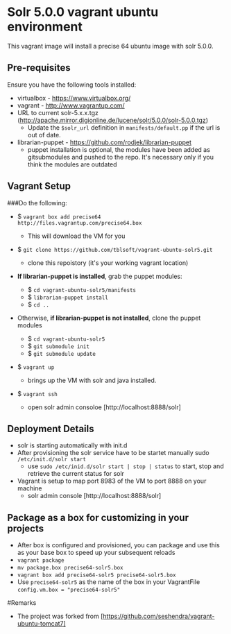 # Solr 5.0.0 vagrant ubuntu environment

This vagrant image will install a precise 64 ubuntu image with solr 5.0.0.

## Pre-requisites
Ensure you have the following tools installed:
* virtualbox - https://www.virtualbox.org/
* vagrant - http://www.vagrantup.com/
* URL to current solr-5.x.x.tgz (http://apache.mirror.digionline.de/lucene/solr/5.0.0/solr-5.0.0.tgz)
	* Update the `$solr_url` definition in `manifests/default.pp` if the url is out of date.
* librarian-puppet - https://github.com/rodjek/librarian-puppet
	* puppet installation is optional, the modules have been added as gitsubmodules and pushed to the repo. It's necessary only if you think the modules are outdated

## Vagrant Setup
###Do the following:
* $ ```vagrant box add precise64 http://files.vagrantup.com/precise64.box```
	* This will download the VM for you
* $ ```git clone https://github.com/tblsoft/vagrant-ubuntu-solr5.git```
	* clone this repoistory (it's your working vagrant location)
* **If librarian-puppet is installed**, grab the puppet modules:
	* $ ```cd vagrant-ubuntu-solr5/manifests```
	* $ ```librarian-puppet install```
	* $ ```cd ..```

* Otherwise, **if librarian-puppet is not installed**, clone the puppet modules
	* $ ```cd vagrant-ubuntu-solr5```
	* $ ```git submodule init```
  	* $ ```git submodule update```

* $ ```vagrant up```
	* brings up the VM with solr and java installed.
* $ ```vagrant ssh```
	* open solr admin consoloe [http://localhost:8888/solr]

## Deployment Details
* solr is starting automatically with init.d
* After provisioning the solr service have to be startet manually sudo ```/etc/init.d/solr start```
  * use ```sudo /etc/inid.d/solr start | stop | status``` to start, stop and retrieve the current status for solr
* Vagrant is setup to map port 8983 of the VM to port 8888 on your machine
	*  solr admin console [http://localhost:8888/solr]

## Package as a box for customizing in your projects
* After box is configured and provisioned, you can package and use this as your base box to speed up your subsequent reloads
* ```vagrant package```
* ```mv package.box precise64-solr5.box```
* ```vagrant box add precise64-solr5 precise64-solr5.box```
* Use ```precise64-solr5``` as the name of the box in your VagrantFile ```config.vm.box = "precise64-solr5"```

#Remarks
* The project was forked from [https://github.com/seshendra/vagrant-ubuntu-tomcat7]
